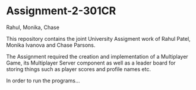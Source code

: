 # Assignment-2-301CR
Rahul, Monika, Chase

This repository contains the joint University Assigment work of Rahul Patel, Monika Ivanova and Chase Parsons.

The Assignment required the creation and implementation of a Multiplayer Game, its Multiplayer Server component 
as well as a leader board for storing things such as player scores and profile names etc.

In order to run the programs...

